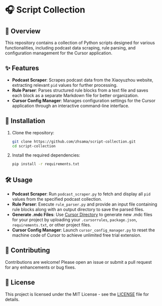 # 🎧 Script Collection

## 📜 Overview

This repository contains a collection of Python scripts designed for various functionalities, including podcast data scraping, rule parsing, and configuration management for the Cursor application.

## ✨ Features

- **Podcast Scraper**: Scrapes podcast data from the Xiaoyuzhou website, extracting relevant `pid` values for further processing.
- **Rule Parser**: Parses structured rule blocks from a text file and saves each block as a separate Markdown file for better organization.
- **Cursor Config Manager**: Manages configuration settings for the Cursor application through an interactive command-line interface.

## 🚀 Installation

1. Clone the repository:

   ```bash
   git clone https://github.com/zhsama/script-collection.git
   cd script-collection
   ```

2. Install the required dependencies:

   ```bash
   pip install -r requirements.txt
   ```

## 🛠️ Usage

- **Podcast Scraper**: Run `podcast_scraper.py` to fetch and display all `pid` values from the specified podcast collection.
- **Rule Parser**: Execute `rule_parser.py` and provide an input file containing rule blocks along with an output directory to save the parsed files.
- **Generate .mdc Files**: Use [Cursor Directory](https://cursor.directory/generate) to generate new .mdc files for your project by uploading your `.cursorrules`, `package.json`, `requirements.txt`, or other project files.
- **Cursor Config Manager**: Launch `cursor_config_manager.py` to reset the machine code of Cursor to achieve unlimited free trial extension.

## 🤝 Contributing

Contributions are welcome! Please open an issue or submit a pull request for any enhancements or bug fixes.

## 📄 License

This project is licensed under the MIT License - see the [LICENSE](LICENSE) file for details.
